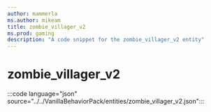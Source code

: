 ```yaml
---
author: mammerla
ms.author: mikeam
title: zombie_villager_v2
ms.prod: gaming
description: "A code snippet for the zombie_villager_v2 entity"
---
```


# zombie_villager_v2

:::code language="json" source="../../VanillaBehaviorPack/entities/zombie_villager_v2.json":::
